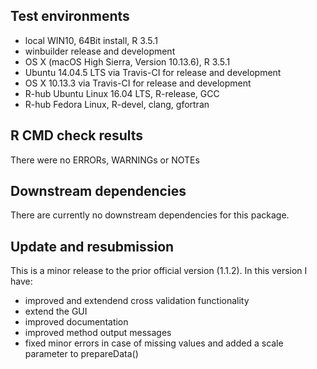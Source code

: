 ## Test environments
* local WIN10, 64Bit install, R 3.5.1
* winbuilder release and development
* OS X (macOS High Sierra, Version 10.13.6), R 3.5.1
* Ubuntu 14.04.5 LTS via Travis-CI for release and development
* OS X 10.13.3 via Travis-CI for release and development
* R-hub Ubuntu Linux 16.04 LTS, R-release, GCC
* R-hub Fedora Linux, R-devel, clang, gfortran

## R CMD check results
There were no ERRORs, WARNINGs or NOTEs

## Downstream dependencies
There are currently no downstream dependencies for this package.

## Update and resubmission
This is a minor release to the prior official version (1.1.2). In this version I have:

* improved and extendend cross validation functionality
* extend the GUI
* improved documentation
* improved method output messages
* fixed minor errors in case of missing values and added a scale parameter to prepareData()
